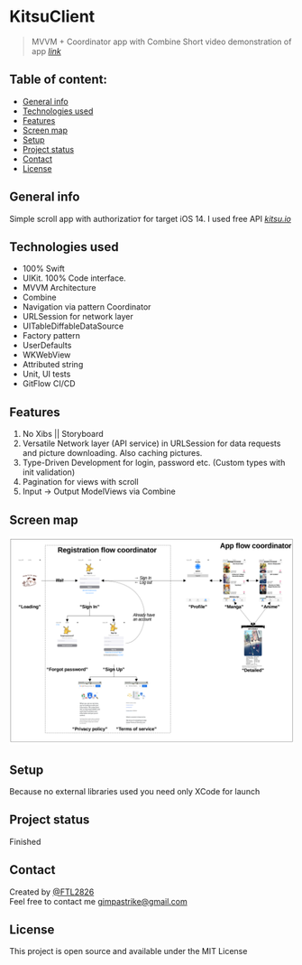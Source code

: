 # KitsuClient
> MVVM + Coordinator app with Combine
> Short video demonstration of app [*link*](https://drive.google.com/file/d/1XK6zix7av208ZBINR87aXlTwXAtEQP8p/view?usp=sharing)

## Table of content:
- [General info](#general-info) 
- [Technologies used](#technologies-used)
- [Features](#features)
- [Screen map](#screen-map)
- [Setup](#setup)
- [Project status](#project-status)
- [Contact](#contact)
- [License](#license)



## General info
Simple scroll app with authorizatioт for target iOS 14. I used free API [*kitsu.io*](https://kitsu.docs.apiary.io/#reference/anime/anime/fetch-collection)

## Technologies used
- 100% Swift
- UIKit. 100% Code interface.
- MVVM Architecture
- Combine
- Navigation via pattern Coordinator
- URLSession for network layer
- UITableDiffableDataSource
- Factory pattern
- UserDefaults
- WKWebView
- Attributed string
- Unit, UI tests
- GitFlow CI/CD

## Features
1. No Xibs || Storyboard
2. Versatile Network layer (API service) in URLSession for data requests and picture downloading. Also caching pictures.
3. Type-Driven Development for login, password etc. (Custom types with init validation)
4. Pagination for views with scroll
5. Input -> Output ModelViews via Combine

## Screen map
![screens diagram](/Screenshots/ScreenDiagramm.png)

## Setup
Because no external libraries used you need only XCode for launch

## Project status
Finished

## Contact
Created by [@FTL2826](https://github.com/FTL2826)  
Feel free to contact me <gimpastrike@gmail.com>

## License
This project is open source and available under the MIT License